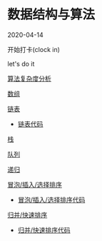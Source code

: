 # 数据结构与算法

2020-04-14

开始打卡(clock in)

let's do it

[算法复杂度分析](https://github.com/LIUeng/alogrithm-ci/issues/1)

[数组](https://github.com/LIUeng/alogrithm-ci/issues/2)

[链表](https://github.com/LIUeng/alogrithm-ci/issues/3)

-   [链表代码](https://github.com/LIUeng/alogrithm-ci/blob/master/%233.js)

[栈](./%235.md)

[队列](./%236.md)

[递归](./%237.md)

[冒泡/插入/选择排序](./%238.md)

-   [冒泡/插入/选择排序代码](https://github.com/LIUeng/alogrithm-ci/blob/master/%238.js)

[归并/快速排序](./%239.md)

-   [归并/快速排序代码](https://github.com/LIUeng/alogrithm-ci/blob/master/%239.js)
